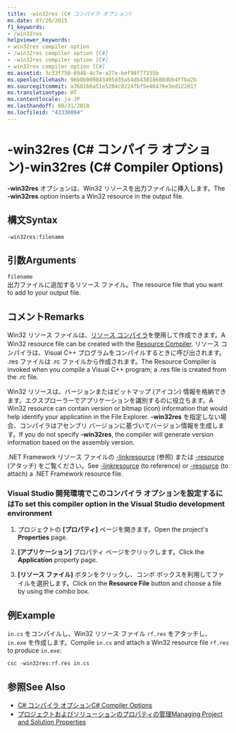 ```yaml
---
title: -win32res (C# コンパイラ オプション)
ms.date: 07/20/2015
f1_keywords:
- /win32res
helpviewer_keywords:
- win32res compiler option
- /win32res compiler option [C#]
- -win32res compiler option [C#]
- win32res compiler option [C#]
ms.assetid: 3c33f750-6948-4c7e-a27e-bef98f77255b
ms.openlocfilehash: 96b0b089843495d35a54db43018688dbb4ffba2b
ms.sourcegitcommit: a368166a51e5204c0224fbf5e46476e3ed122817
ms.translationtype: HT
ms.contentlocale: ja-JP
ms.lasthandoff: 08/31/2018
ms.locfileid: "43330894"
---
```

# <a name="-win32res-c-compiler-options"></a><span data-ttu-id="ad642-102">-win32res (C# コンパイラ オプション)</span><span class="sxs-lookup"><span data-stu-id="ad642-102">-win32res (C# Compiler Options)</span></span>
<span data-ttu-id="ad642-103">**-win32res** オプションは、Win32 リソースを出力ファイルに挿入します。</span><span class="sxs-lookup"><span data-stu-id="ad642-103">The **-win32res** option inserts a Win32 resource in the output file.</span></span>  
  
## <a name="syntax"></a><span data-ttu-id="ad642-104">構文</span><span class="sxs-lookup"><span data-stu-id="ad642-104">Syntax</span></span>  
  
```console  
-win32res:filename  
```  
  
## <a name="arguments"></a><span data-ttu-id="ad642-105">引数</span><span class="sxs-lookup"><span data-stu-id="ad642-105">Arguments</span></span>  
 `filename`  
 <span data-ttu-id="ad642-106">出力ファイルに追加するリソース ファイル。</span><span class="sxs-lookup"><span data-stu-id="ad642-106">The resource file that you want to add to your output file.</span></span>  
  
## <a name="remarks"></a><span data-ttu-id="ad642-107">コメント</span><span class="sxs-lookup"><span data-stu-id="ad642-107">Remarks</span></span>  
 <span data-ttu-id="ad642-108">Win32 リソース ファイルは、[リソース コンパイラ](../../language-reference/compiler-options/resource-compiler-option.md)を使用して作成できます。</span><span class="sxs-lookup"><span data-stu-id="ad642-108">A Win32 resource file can be created with the [Resource Compiler](../../language-reference/compiler-options/resource-compiler-option.md).</span></span> <span data-ttu-id="ad642-109">リソース コンパイラは、Visual C++ プログラムをコンパイルするときに呼び出されます。 .res ファイルは .rc ファイルから作成されます。</span><span class="sxs-lookup"><span data-stu-id="ad642-109">The Resource Compiler is invoked when you compile a Visual C++ program; a .res file is created from the .rc file.</span></span>  
  
 <span data-ttu-id="ad642-110">Win32 リソースは、バージョンまたはビットマップ (アイコン) 情報を格納できます。エクスプローラーでアプリケーションを識別するのに役立ちます。</span><span class="sxs-lookup"><span data-stu-id="ad642-110">A Win32 resource can contain version or bitmap (icon) information that would help identify your application in the File Explorer.</span></span> <span data-ttu-id="ad642-111">**-win32res** を指定しない場合、コンパイラはアセンブリ バージョンに基づいてバージョン情報を生成します。</span><span class="sxs-lookup"><span data-stu-id="ad642-111">If you do not specify **-win32res**, the compiler will generate version information based on the assembly version.</span></span>  
  
 <span data-ttu-id="ad642-112">.NET Framework リソース ファイルの [-linkresource](../../../csharp/language-reference/compiler-options/linkresource-compiler-option.md) (参照) または [-resource](../../../csharp/language-reference/compiler-options/resource-compiler-option.md) (アタッチ) をご覧ください。</span><span class="sxs-lookup"><span data-stu-id="ad642-112">See [-linkresource](../../../csharp/language-reference/compiler-options/linkresource-compiler-option.md) (to reference) or [-resource](../../../csharp/language-reference/compiler-options/resource-compiler-option.md) (to attach) a .NET Framework resource file.</span></span>  
  
### <a name="to-set-this-compiler-option-in-the-visual-studio-development-environment"></a><span data-ttu-id="ad642-113">Visual Studio 開発環境でこのコンパイラ オプションを設定するには</span><span class="sxs-lookup"><span data-stu-id="ad642-113">To set this compiler option in the Visual Studio development environment</span></span>  
  
1.  <span data-ttu-id="ad642-114">プロジェクトの **[プロパティ]** ページを開きます。</span><span class="sxs-lookup"><span data-stu-id="ad642-114">Open the project's **Properties** page.</span></span>  
  
2.  <span data-ttu-id="ad642-115">**[アプリケーション]** プロパティ ページをクリックします。</span><span class="sxs-lookup"><span data-stu-id="ad642-115">Click the **Application** property page.</span></span>  
  
3.  <span data-ttu-id="ad642-116">**[リソース ファイル]** ボタンをクリックし、コンボ ボックスを利用してファイルを選択します。</span><span class="sxs-lookup"><span data-stu-id="ad642-116">Click on the **Resource File** button and choose a file by using the combo box.</span></span>  
  
## <a name="example"></a><span data-ttu-id="ad642-117">例</span><span class="sxs-lookup"><span data-stu-id="ad642-117">Example</span></span>  
 <span data-ttu-id="ad642-118">`in.cs` をコンパイルし、Win32 リソース ファイル `rf.res` をアタッチし、`in.exe` を作成します。</span><span class="sxs-lookup"><span data-stu-id="ad642-118">Compile `in.cs` and attach a Win32 resource file `rf.res` to produce `in.exe`:</span></span>  
  
```console  
csc -win32res:rf.res in.cs  
```  
  
## <a name="see-also"></a><span data-ttu-id="ad642-119">参照</span><span class="sxs-lookup"><span data-stu-id="ad642-119">See Also</span></span>  

- [<span data-ttu-id="ad642-120">C# コンパイラ オプション</span><span class="sxs-lookup"><span data-stu-id="ad642-120">C# Compiler Options</span></span>](../../../csharp/language-reference/compiler-options/index.md)  
- [<span data-ttu-id="ad642-121">プロジェクトおよびソリューションのプロパティの管理</span><span class="sxs-lookup"><span data-stu-id="ad642-121">Managing Project and Solution Properties</span></span>](/visualstudio/ide/managing-project-and-solution-properties)

